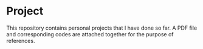 # Project

This repository contains personal projects that I have done so far. A PDF file and corresponding codes are attached together for the purpose of references.
